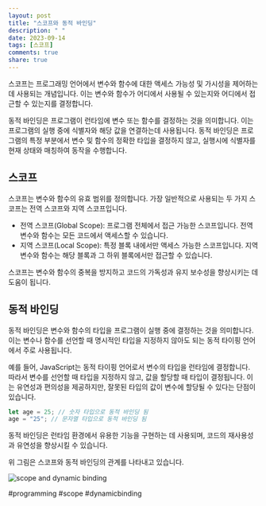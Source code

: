 ```yaml
---
layout: post
title: "스코프와 동적 바인딩"
description: " "
date: 2023-09-14
tags: [스코프]
comments: true
share: true
---
```


스코프는 프로그래밍 언어에서 변수와 함수에 대한 액세스 가능성 및 가시성을 제어하는 데 사용되는 개념입니다. 이는 변수와 함수가 어디에서 사용될 수 있는지와 어디에서 접근할 수 있는지를 결정합니다.

동적 바인딩은 프로그램이 런타임에 변수 또는 함수를 결정하는 것을 의미합니다. 이는 프로그램의 실행 중에 식별자와 해당 값을 연결하는데 사용됩니다. 동적 바인딩은 프로그램의 특정 부분에서 변수 및 함수의 정확한 타입을 결정하지 않고, 실행시에 식별자를 현재 상태와 매칭하여 동작을 수행합니다. 

## 스코프

스코프는 변수와 함수의 유효 범위를 정의합니다. 가장 일반적으로 사용되는 두 가지 스코프는 전역 스코프와 지역 스코프입니다.

- 전역 스코프(Global Scope): 프로그램 전체에서 접근 가능한 스코프입니다. 전역 변수와 함수는 모든 코드에서 액세스할 수 있습니다.
- 지역 스코프(Local Scope): 특정 블록 내에서만 액세스 가능한 스코프입니다. 지역 변수와 함수는 해당 블록과 그 하위 블록에서만 접근할 수 있습니다. 

스코프는 변수와 함수의 중복을 방지하고 코드의 가독성과 유지 보수성을 향상시키는 데 도움이 됩니다.

## 동적 바인딩

동적 바인딩은 변수와 함수의 타입을 프로그램이 실행 중에 결정하는 것을 의미합니다. 이는 변수나 함수를 선언할 때 명시적인 타입을 지정하지 않아도 되는 동적 타이핑 언어에서 주로 사용됩니다. 

예를 들어, JavaScript는 동적 타이핑 언어로서 변수의 타입을 런타임에 결정합니다. 따라서 변수를 선언할 때 타입을 지정하지 않고, 값을 할당할 때 타입이 결정됩니다. 이는 유연성과 편의성을 제공하지만, 잘못된 타입의 값이 변수에 할당될 수 있다는 단점이 있습니다.

```javascript
let age = 25; // 숫자 타입으로 동적 바인딩 됨
age = "25"; // 문자열 타입으로 동적 바인딩 됨
```

동적 바인딩은 런타임 환경에서 유용한 기능을 구현하는 데 사용되며, 코드의 재사용성과 유연성을 향상시킬 수 있습니다.

위 그림은 스코프와 동적 바인딩의 관계를 나타내고 있습니다.

![scope and dynamic binding](https://example.com/images/scope-dynamic-binding.png)

#programming #scope #dynamicbinding